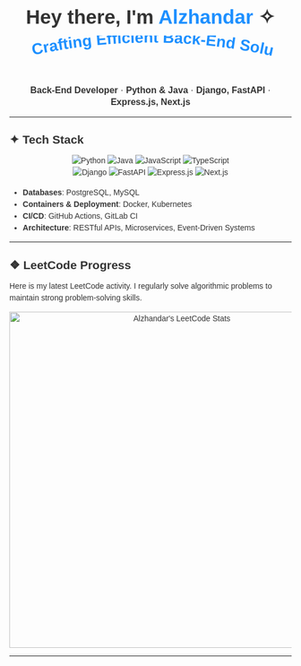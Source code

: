 <!-- Wrap the content in a styled container -->
<div style="
  font-family: 'Trebuchet MS', sans-serif; 
  line-height: 1.5em; 
  color: #333;
">

<h1 align="center" style="font-size: 2.5em; margin-top: 1em;">
  Hey there, I'm <span style="color:#1E90FF;">Alzhandar</span> ✧
</h1>

<!-- Subtle SVG animation with larger font size -->
<div align="center">
  <svg width="460" height="70" viewBox="0 0 460 70" xmlns="http://www.w3.org/2000/svg">
    <path id="curvePath" d="M20,35 Q230,-10 440,35" fill="none" stroke="none" />
    <text font-size="28" font-weight="bold" fill="#1E90FF">
      <textPath href="#curvePath" startOffset="0">
        Crafting Efficient Back-End Solutions...
      </textPath>
      <animate 
        attributeName="startOffset" 
        from="0" 
        to="220" 
        dur="6s" 
        repeatCount="indefinite" 
      />
    </text>
  </svg>
</div>

<p align="center" style="font-size: 1.15em;">
  <strong>Back-End Developer</strong> · 
  <strong>Python &amp; Java</strong> · 
  <strong>Django, FastAPI</strong> · 
  <strong>Express.js, Next.js</strong>
</p>

<hr />

## ✦ Tech Stack

<div align="center" style="margin: 15px 0;">
  <!-- Programming Languages -->
  <img src="https://img.shields.io/badge/Python-3776AB?style=for-the-badge&logo=python&logoColor=white" alt="Python" />
  <img src="https://img.shields.io/badge/Java-ED8B00?style=for-the-badge&logo=java&logoColor=white" alt="Java" />
  <img src="https://img.shields.io/badge/JavaScript-F7E018?style=for-the-badge&logo=javascript&logoColor=000" alt="JavaScript" />
  <img src="https://img.shields.io/badge/TypeScript-3178C6?style=for-the-badge&logo=typescript&logoColor=white" alt="TypeScript" />
  <br/>
  <!-- Frameworks -->
  <img src="https://img.shields.io/badge/Django-0C4B33?style=for-the-badge&logo=django&logoColor=white" alt="Django" />
  <img src="https://img.shields.io/badge/FastAPI-009688?style=for-the-badge&logo=fastapi&logoColor=white" alt="FastAPI" />
  <img src="https://img.shields.io/badge/Express.js-404D59?style=for-the-badge" alt="Express.js" />
  <img src="https://img.shields.io/badge/Next.js-000000?style=for-the-badge&logo=nextdotjs&logoColor=white" alt="Next.js" />
</div>

- **Databases**: PostgreSQL, MySQL  
- **Containers & Deployment**: Docker, Kubernetes  
- **CI/CD**: GitHub Actions, GitLab CI  
- **Architecture**: RESTful APIs, Microservices, Event-Driven Systems  

<hr />

## ❖ LeetCode Progress

Here is my latest LeetCode activity. I regularly solve algorithmic problems to maintain strong problem-solving skills.

<p align="center">
  <img 
    src="https://leetcard.jacoblin.cool/alzhandar?ext=heatmap" 
    alt="Alzhandar's LeetCode Stats" 
    width="600" 
  />
</p>

<hr />



</div> <!-- End of main container -->


